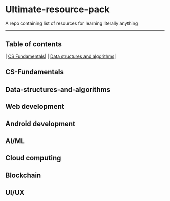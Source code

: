 # Ultimate-resource-pack
A repo containing list of resources for learning literally anything

-----------------------------------------------------------------------------------------------------------------------------------------------------------------------------------
## Table of contents
| [CS Fundamentals](#CS-Fundamentals)|
| [Data structures and algorithms](#Data-structures-and-algorithms)|









## CS-Fundamentals
## Data-structures-and-algorithms
## Web development
## Android development
## AI/ML
## Cloud computing
## Blockchain
## UI/UX
